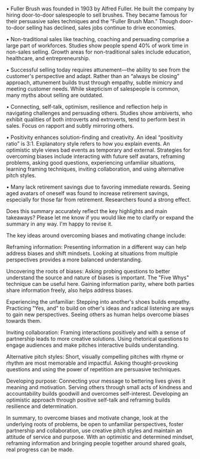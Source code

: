 • Fuller Brush was founded in 1903 by Alfred Fuller. He built the company by hiring door-to-door salespeople to sell brushes. They became famous for their persuasive sales techniques and the “Fuller Brush Man.” Though door-to-door selling has declined, sales jobs continue to drive economies.

• Non-traditional sales like teaching, coaching and persuading comprise a large part of workforces. Studies show people spend 40% of work time in non-sales selling. Growth areas for non-traditional sales include education, healthcare, and entrepreneurship.

• Successful selling today requires attunement—the ability to see from the customer's perspective and adapt. Rather than an “always be closing” approach, attunement builds trust through empathy, subtle mimicry and meeting customer needs. While skepticism of salespeople is common, many myths about selling are outdated. 

• Connecting, self-talk, optimism, resilience and reflection help in navigating challenges and persuading others. Studies show ambiverts, who exhibit qualities of both introverts and extroverts, tend to perform best in sales. Focus on rapport and subtly mirroring others. 

• Positivity enhances solution-finding and creativity. An ideal “positivity ratio” is 3:1. Explanatory style refers to how you explain events. An optimistic style views bad events as temporary and external.  Strategies for overcoming biases include interacting with future self avatars, reframing problems, asking good questions, experiencing unfamiliar situations, learning framing techniques, inviting collaboration, and using alternative pitch styles.

• Many lack retirement savings due to favoring immediate rewards. Seeing aged avatars of oneself was found to increase retirement savings, especially for those far from retirement. Researchers found a strong effect.

Does this summary accurately reflect the key highlights and main takeaways? Please let me know if you would like me to clarify or expand the summary in any way. I'm happy to revise it.

The key ideas around overcoming biases and motivating change include:

Reframing information: Presenting information in a different way can help address biases and shift mindsets. Looking at situations from multiple perspectives provides a more balanced understanding.  

Uncovering the roots of biases: Asking probing questions to better understand the source and nature of biases is important. The "Five Whys" technique can be useful here. Gaining information parity, where both parties share information freely, also helps address biases.

Experiencing the unfamiliar: Stepping into another's shoes builds empathy. Practicing "Yes, and" to build on other's ideas and radical listening are ways to gain new perspectives. Seeing others as human helps overcome biases towards them.

Inviting collaboration: Framing interactions positively and with a sense of partnership leads to more creative solutions. Using rhetorical questions to engage audiences and make pitches interactive builds understanding. 

Alternative pitch styles: Short, visually compelling pitches with rhyme or rhythm are most memorable and impactful. Asking thought-provoking questions and using the power of repetition are persuasive techniques.

Developing purpose: Connecting your message to bettering lives gives it meaning and motivation. Serving others through small acts of kindness and accountability builds goodwill and overcomes self-interest. Developing an optimistic approach through positive self-talk and reframing builds resilience and determination.

In summary, to overcome biases and motivate change, look at the underlying roots of problems, be open to unfamiliar perspectives, foster partnership and collaboration, use creative pitch styles and maintain an attitude of service and purpose. With an optimistic and determined mindset, reframing information and bringing people together around shared goals, real progress can be made.
